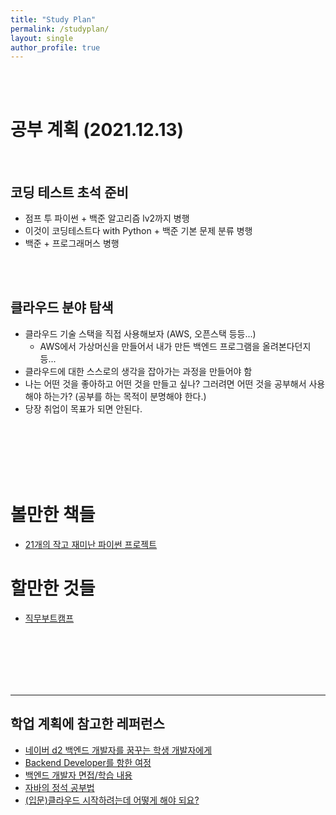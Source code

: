 ```yaml
---
title: "Study Plan"
permalink: /studyplan/
layout: single
author_profile: true
---
```

<br/><br/>

# 공부 계획 (2021.12.13)

<br/>

## 코딩 테스트 초석 준비
  - 점프 투 파이썬 + 백준 알고리즘 lv2까지 병행
  - 이것이 코딩테스트다 with Python + 백준 기본 문제 분류 병행
  - 백준 + 프로그래머스 병행

<br/><br/>

## 클라우드 분야 탐색
  - 클라우드 기술 스택을 직접 사용해보자 (AWS, 오픈스택 등등...)
    - AWS에서 가상머신을 만들어서 내가 만든 백엔드 프로그램을 올려본다던지 등...
  - 클라우드에 대한 스스로의 생각을 잡아가는 과정을 만들어야 함
  - 나는 어떤 것을 좋아하고 어떤 것을 만들고 싶나? 그러려면 어떤 것을 공부해서 사용해야 하는가? (공부를 하는 목적이 분명해야 한다.)
  - 당장 취업이 목표가 되면 안된다.

<br/><br/><br/><br/><br/>


# 볼만한 책들
 - [21개의 작고 재미난 파이썬 프로젝트](https://brunch.co.kr/@topasvga/1808)

# 할만한 것들
 - [직무부트캠프](https://comento.kr/edu)

<br/><br/><br/><br/><br/>

---------------------------------------------------------------------------------
## 학업 계획에 참고한 레퍼런스
 - [네이버 d2 백엔드 개발자를 꿈꾸는 학생 개발자에게](https://d2.naver.com/news/3435170)
 - [Backend Developer를 항한 여정](https://thisisprogrammingworld.tistory.com/m/97)
 - [백엔드 개발자 면접/학습 내용](https://velog.io/@minsgy/%EB%B0%B1%EC%97%94%EB%93%9C-%EA%B0%9C%EB%B0%9C%EC%9E%90-%EB%A9%B4%EC%A0%91%ED%95%99%EC%8A%B5%EB%82%B4%EC%9A%A9)
 - [자바의 정석 공부법](https://limesparkling.tistory.com/17?utm_source=pocket_mylist) 
 - [(입문)클라우드 시작하려는데 어떻게 해야 되요?](https://brunch.co.kr/@topasvga/634)
